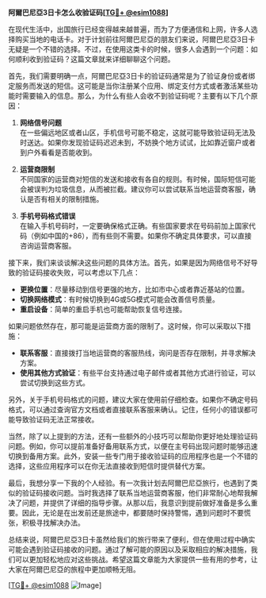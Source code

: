 **阿爾巴尼亞3日卡怎么收验证码[[TG💪+ @esim1088](https://t.me/s/esim1088)]**

在现代生活中，出国旅行已经变得越来越普遍，而为了方便通信和上网，许多人选择购买当地的电话卡。对于计划前往阿爾巴尼亞的朋友们来说，阿爾巴尼亞3日卡无疑是一个不错的选择。不过，在使用这类卡的时候，很多人会遇到一个问题：如何顺利收到验证码？这篇文章就来详细聊聊这个问题。

首先，我们需要明确一点，阿爾巴尼亞3日卡的验证码通常是为了验证身份或者绑定服务而发送的短信。这可能是当你注册某个应用、绑定支付方式或者激活某些功能时需要输入的信息。那么，为什么有些人会收不到验证码呢？主要有以下几个原因：

1. **网络信号问题**  
   在一些偏远地区或者山区，手机信号可能不稳定，这就可能导致验证码无法及时送达。如果你发现验证码迟迟未到，不妨换个地方试试，比如靠近窗户或者到户外看看是否能收到。

2. **运营商限制**  
   不同国家的运营商对短信的发送和接收有各自的规则。有时候，国际短信可能会被误判为垃圾信息，从而被拦截。建议你可以尝试联系当地运营商客服，确认是否有相关的限制措施。

3. **手机号码格式错误**  
   在输入手机号码时，一定要确保格式正确。有些国家要求在号码前加上国家代码（例如中国的+86），而有些则不需要。如果你不确定具体要求，可以直接咨询运营商客服。

接下来，我们来谈谈解决这些问题的具体方法。首先，如果是因为网络信号不好导致的验证码接收失败，可以考虑以下几点：

- **更换位置**：尽量移动到信号更强的地方，比如市中心或者靠近基站的位置。
- **切换网络模式**：有时候切换到4G或5G模式可能会改善信号质量。
- **重启设备**：简单的重启手机也可能帮助恢复信号连接。

如果问题依然存在，那可能是运营商方面的限制了。这时候，你可以采取以下措施：

- **联系客服**：直接拨打当地运营商的客服热线，询问是否存在限制，并寻求解决方案。
- **使用其他方式验证**：有些平台支持通过电子邮件或者其他方式进行验证，可以尝试切换到这些方式。

另外，关于手机号码格式的问题，建议大家在使用前仔细检查。如果你不确定号码格式，可以通过查询官方文档或者直接联系客服来确认。记住，任何小的错误都可能导致验证码无法正常接收。

当然，除了以上提到的方法，还有一些额外的小技巧可以帮助你更好地处理验证码问题。例如，你可以提前准备好备用联系方式，以便在主号码出现问题时能够迅速切换到备用方案。此外，安装一些专门用于接收验证码的应用程序也是一个不错的选择，这些应用程序可以在你无法直接收到短信时提供替代方案。

最后，我想分享一下我的个人经验。有一次我计划去阿爾巴尼亞旅行，也遇到了类似的验证码接收问题。当时我选择了联系当地运营商客服，他们非常耐心地帮我解决了问题，并提供了详细的指导步骤。从那以后，我意识到提前做好准备是多么重要。因此，无论是在出发前还是旅途中，都要随时保持警惕，遇到问题时不要慌张，积极寻找解决办法。

总结来说，阿爾巴尼亞3日卡虽然给我们的旅行带来了便利，但在使用过程中确实可能会遇到验证码接收的问题。通过了解可能的原因以及采取相应的解决措施，我们可以更加轻松地应对这些挑战。希望这篇文章能为大家提供一些有用的参考，让大家在阿爾巴尼亞的旅程中更加顺畅无阻。

[[TG💪+ @esim1088](https://t.me/s/esim1088) ![Image](https://i.postimg.cc/4NQfJmqS/Snipaste-2025-05-13-00-14-12.png)]